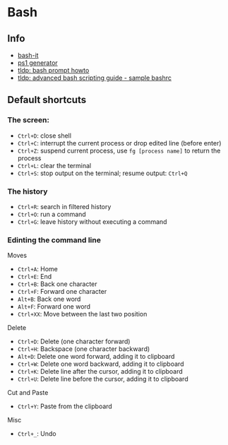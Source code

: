 # Bash

## Info

* [bash-it](https://github.com/Bash-it/bash-it)
* [ps1 generator](http://ezprompt.net/)
* [tldp: bash prompt howto](http://www.tldp.org/HOWTO/Bash-Prompt-HOWTO/)
* [tldp: advanced bash scripting guide - sample bashrc](http://tldp.org/LDP/abs/html/sample-bashrc.html)

## Default shortcuts

### The screen:

* `Ctrl+D`: close shell
* `Ctrl+C`: interrupt the current process or drop edited line (before enter) 
* `Ctrl+Z`: suspend current process, use `fg [process name]` to return the process
* `Ctrl+L`: clear the terminal 
* `Ctrl+S`: stop output on the terminal; resume output: `Ctrl+Q` 

### The history

* `Ctrl+R`: search in filtered history
* `Ctrl+O`: run a command
* `Ctrl+G`: leave history without executing a command

### Edinting the command line

Moves

* `Ctrl+A`: Home 
* `Ctrl+E`: End 
* `Ctrl+B`: Back one character 
* `Ctrl+F`: Forward one character 
* `Alt+B`: Back one word
* `Alt+F`: Forward one word 
* `Ctrl+XX`: Move between the last two position

Delete

* `Ctrl+D`: Delete (one character forward)
* `Ctrl+H`: Backspace (one character backward)
* `Alt+D`: Delete one word forward, adding it to clipboard
* `Ctrl+W`: Delete one word backward, adding it to clipboard
* `Ctrl+K`: Delete line after the cursor, adding it to clipboard
* `Ctrl+U`: Delete line before the cursor, adding it to clipboard

Cut and Paste

* `Ctrl+Y`: Paste from the clipboard

Misc

* `Ctrl+_`: Undo


